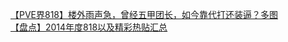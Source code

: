 [【PVE界818】楼外雨声急，曾经五甲团长，如今靠代打还装逼？多图](http://tieba.baidu.com/p/3503443815?see_lz=1&pn=)   
[【盘点】2014年度818以及精彩热贴汇总](http://tieba.baidu.com/p/3503957451?see_lz=1&pn=)   
